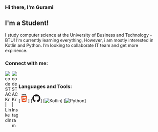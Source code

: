 ### Hi there, I'm Gurami  


## I'm a Student!

 I study computer science at the University of Business and Technology - BTU!
 I’m currently learning everything, However, i am mostly interested in Kotlin and Python.
 I’m looking to collaborate IT team and get more expirience.

### Connect with me:

[<img align="left" alt="codeSTACKr | LinkedIn" width="22px" src="https://purepng.com/public/uploads/large/linkedin-icon-zls.png" />](https://www.linkedin.com/in/guram-kveniashvili-b62b07225/)
[<img align="left" alt="codeSTACKr | Instagram" width="22px" src="https://purepng.com/public/uploads/large/21502363075irgstsx7vrabhcrpn3sywzemi6sm5qq1d9b81jzhbcswluxizu5cbah444kkikmuez1ldpmqbqbx250hgo78d6om43w0os0nqcff.png" />](https://www.instagram.com/kveniashvilig/)

<br />

### Languages and Tools:
[<img  alt="HTML5" width="26px" src="https://raw.githubusercontent.com/github/explore/80688e429a7d4ef2fca1e82350fe8e3517d3494d/topics/html/html.png" />]
[<img  alt="GitHub" width="26px" src="https://raw.githubusercontent.com/github/explore/78df643247d429f6cc873026c0622819ad797942/topics/github/github.png" />]
[<img  alt="Kotlin" width="26px" src="https://www.clipartmax.com/png/full/238-2381243_safeness-kotlin-android-logo.png" />]
[<img  alt="Python" width="26px" src="https://www.clipartmax.com/png/full/39-396037_big-image-python-gif-file-logo.png" />]

<br />
<br />
